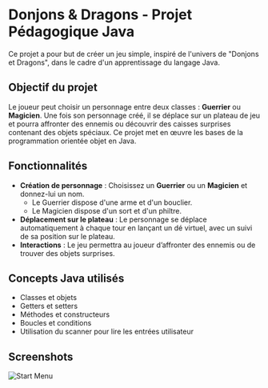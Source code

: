 # Donjons & Dragons - Projet Pédagogique Java

Ce projet a pour but de créer un jeu simple, inspiré de l'univers de "Donjons et Dragons", dans le cadre d'un apprentissage du langage Java.



## Objectif du projet

Le joueur peut choisir un personnage entre deux classes : **Guerrier** ou **Magicien**. Une fois son personnage créé, il se déplace sur un plateau de jeu et pourra affronter des ennemis ou découvrir des caisses surprises contenant des objets spéciaux. Ce projet met en œuvre les bases de la programmation orientée objet en Java.

## Fonctionnalités

- **Création de personnage** : Choisissez un **Guerrier** ou un **Magicien** et donnez-lui un nom.
  - Le Guerrier dispose d'une arme et d'un bouclier.
  - Le Magicien dispose d'un sort et d'un philtre.
- **Déplacement sur le plateau** : Le personnage se déplace automatiquement à chaque tour en lançant un dé virtuel, avec un suivi de sa position sur le plateau.
- **Interactions** : Le jeu permettra au joueur d’affronter des ennemis ou de trouver des objets surprises.

## Concepts Java utilisés

- Classes et objets
- Getters et setters
- Méthodes et constructeurs
- Boucles et conditions
- Utilisation du scanner pour lire les entrées utilisateur

## Screenshots

![Start Menu](https://github.com/user-attachments/assets/3f933256-e8dd-4b7d-89ac-4b1af5cd0cff)
